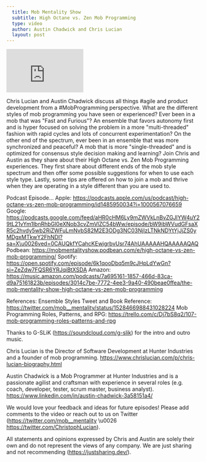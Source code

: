 ```yaml
---
  title: Mob Mentality Show
  subtitle: High Octane vs. Zen Mob Programming
  type: video
  author: Austin Chadwick and Chris Lucian
  layout: post
---
```


<iframe width="200" height="113" src="https://www.youtube.com/embed/nvKyYp-LsCk?feature=oembed" frameborder="0" allow="accelerometer; autoplay; clipboard-write; encrypted-media; gyroscope; picture-in-picture; web-share" allowfullscreen title="High Octane vs. Zen Mob Programming"></iframe>

Chris Lucian and Austin Chadwick discuss all things #agile and product development from a #MobProgramming perspective. What are the different styles of mob programming you have seen or experienced? Ever been in a mob that was \"Fast and Furious\"? An ensemble that favors autonomy first and is hyper focused on solving the problem in a more \"multi-threaded\" fashion with rapid cycles and lots of concurrent experimentation? On the other end of the spectrum, ever been in an ensemble that was more synchronized and peaceful? A mob that is more \"single-threaded\" and is optimized for consensus style decision making and learning? Join Chris and Austin as they share about their High Octane vs. Zen Mob Programming experiences. They first share about different ends of the mob style spectrum and then offer some possible suggestions for when to use each style type. Lastly, some tips are offered on how to join a mob and thrive when they are operating in a style different than you are used to.

Podcast Episode… 
Apple: https://podcasts.apple.com/us/podcast/high-octane-vs-zen-mob-programming/id1485950034?i=1000567076659
Google: https://podcasts.google.com/feed/aHR0cHM6Ly9mZWVkLnBvZGJlYW4uY29tL21vYm1lbnRhbGl0eXNob3cvZmVlZC54bWw/episode/bW9ibWVudGFsaXR5c2hvdy5wb2RiZWFuLmNvbS82M2E3ODg3NC03NjIzLTNkNDYtYjJjZS0yMDgxMTkwY2FhNDI?sa=X\u0026ved=0CAUQkfYCahcKEwjgrbvUsr74AhUAAAAAHQAAAAAQAQ
Podbean: https://mobmentalityshow.podbean.com/e/high-octane-vs-zen-mob-programming/
Spotify: https://open.spotify.com/episode/6k1qooDbq5m9cJHpLdYwGn?si=ZeZdw7FQSR6YRJqiBtXSDA
Amazon: https://music.amazon.com/podcasts/7a695161-1857-466d-83ca-d9a75161823b/episodes/3014c7be-7772-4ee3-9a40-490beae0ffea/the-mob-mentality-show-high-octane-vs-zen-mob-programming 

References:
Ensemble Styles Tweet and Book Reference: https://twitter.com/mob__mentality/status/1528466988431028224
Mob Programming Roles, Patterns, and RPG: https://trello.com/c/Dj7bS8q2/107-mob-programming-roles-patterns-and-rpg

Thanks to G-SLiK (https://soundcloud.com/g-slik) for the intro and outro music.
 
Chris Lucian is the Director of Software Development at Hunter Industries and a founder of mob programming. https://www.chrislucian.com/p/chris-lucian-biography.html 

Austin Chadwick is a Mob Programmer at Hunter Industries and is a passionate agilist and craftsman with experience in several roles (e.g. coach, developer, tester, scrum master, business analyst). https://www.linkedin.com/in/austin-chadwick-3a58151a4/ 
 
We would love your feedback and ideas for future episodes! Please add comments to the video or reach out to us on Twitter (https://twitter.com/mob__mentality \u0026 https://twitter.com/ChristophLucian).
 
All statements and opinions expressed by Chris and Austin are solely their own and do not represent the views of any company. We are just sharing and not recommending (https://justsharing.dev/).

